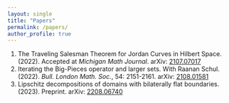 ```yaml
---
layout: single
title: "Papers"
permalink: /papers/
author_profile: true
---
```

1. The Traveling Salesman Theorem for Jordan Curves in Hilbert Space. (2022). Accepted at *Michigan Math Journal*. arXiv: [2107.07017](<https://arxiv.org/abs/2107.07017>)
2. Iterating the Big-Pieces operator and larger sets. With Raanan Schul. (2022). *Bull. London Math. Soc.*, 54: 2151-2161. arXiv: [2108.01581](<https://arxiv.org/abs/2108.01581>)
3. Lipschitz decompositions of domains with bilaterally flat boundaries. (2023). Preprint. arXiv: [2208.06740](<https://arxiv.org/abs/2208.06740>)

